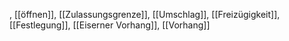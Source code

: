 , [[öffnen]], [[Zulassungsgrenze]], [[Um­schlag]], [[Freizügigkeit]], [[Festlegung]], [[Eiserner Vorhang]], [[Vorhang]]